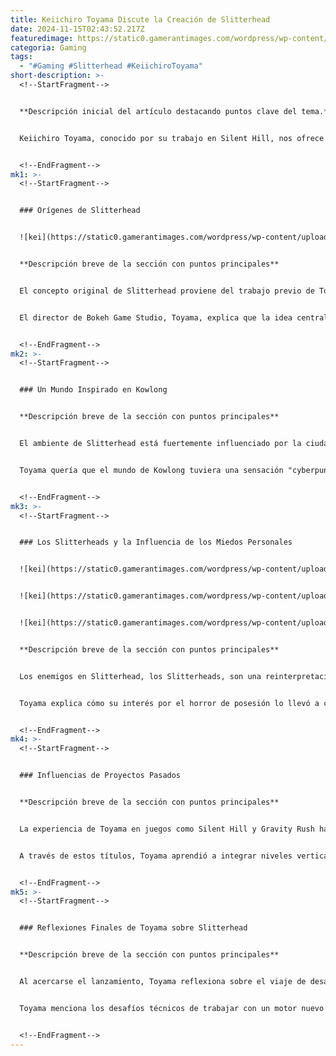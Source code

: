 ```yaml
---
title: Keiichiro Toyama Discute la Creación de Slitterhead
date: 2024-11-15T02:43:52.217Z
featuredimage: https://static0.gamerantimages.com/wordpress/wp-content/uploads/2024/10/slitterhead-game-rant-advance-keiichiro-toiyama-discusses-making-of-feature.jpg?q=70&fit=crop&w=1140&h=&dpr=1
categoria: Gaming
tags:
  - "#Gaming #Slitterhead #KeiichiroToyama"
short-description: >-
  <!--StartFragment-->


  **Descripción inicial del artículo destacando puntos clave del tema.**


  Keiichiro Toyama, conocido por su trabajo en Silent Hill, nos ofrece una mirada profunda sobre el desarrollo de Slitterhead, su nuevo juego de horror de acción. En esta entrevista, Toyama comparte su proceso creativo, influencias y cómo sus miedos personales han dado forma al juego, el cual explora temas sobre la identidad y el horror. Slitterhead promete ser una experiencia única que mezcla acción trepidante con una historia perturbadora.


  <!--EndFragment-->
mk1: >-
  <!--StartFragment-->


  ### Orígenes de Slitterhead


  ![kei](https://static0.gamerantimages.com/wordpress/wp-content/uploads/2024/10/slitterhead-key-art.jpg?q=49&fit=crop&w=825&dpr=2 "kei")


  **Descripción breve de la sección con puntos principales**


  El concepto original de Slitterhead proviene del trabajo previo de Toyama en Siren, aunque con una actualización moderna y centrada en el combate.


  El director de Bokeh Game Studio, Toyama, explica que la idea central de Slitterhead es expandir la mecánica de "sight-jacking" de Siren, donde los jugadores controlan cuerpos ajenos. En este caso, los jugadores podrán poseer cuerpos completos de NPCs durante el combate. A pesar de los cambios en la estructura del mapa, el núcleo de la jugabilidad ha permanecido constante.


  <!--EndFragment-->
mk2: >-
  <!--StartFragment-->


  ### Un Mundo Inspirado en Kowlong


  **Descripción breve de la sección con puntos principales**


  El ambiente de Slitterhead está fuertemente influenciado por la ciudad asiática ficticia Kowlong, que toma elementos de Hong Kong y Kowloon, con un toque de ciberpunk.


  Toyama quería que el mundo de Kowlong tuviera una sensación "cyberpunk", inspirada por el cine de Wong Kar-Wai. La mezcla de lo antiguo y lo moderno en la ciudad, junto con el uso del color y las texturas, crea una atmósfera única para el juego. Además, la decisión de ambientarlo en los años 90 resalta esa fusión de eras que caracteriza a las ciudades asiáticas en constante transformación.


  <!--EndFragment-->
mk3: >-
  <!--StartFragment-->


  ### Los Slitterheads y la Influencia de los Miedos Personales


  ![kei](https://static0.gamerantimages.com/wordpress/wp-content/uploads/2024/10/slitterhead-game-rant-advance-screenshot-1-1.jpg?q=49&fit=crop&w=750&h=422&dpr=2 "kei")


  ![kei](https://static0.gamerantimages.com/wordpress/wp-content/uploads/2024/10/slitterhead-game-rant-advance-screenshot-21-1.jpg?q=49&fit=crop&w=750&h=422&dpr=2 "kei")


  ![kei](https://static0.gamerantimages.com/wordpress/wp-content/uploads/2024/10/slitterhead-game-rant-advance-screenshot-27.jpg?q=49&fit=crop&w=750&h=422&dpr=2 "kei")


  **Descripción breve de la sección con puntos principales**


  Los enemigos en Slitterhead, los Slitterheads, son una reinterpretación del clásico zombi, ahora con la capacidad de poseer cuerpos humanos.


  Toyama explica cómo su interés por el horror de posesión lo llevó a crear estos monstruos. A diferencia de los zombis tradicionales, los Slitterheads devoran cerebros y se disfrazan de humanos. Esta idea también se vincula con la mecánica de posesión del protagonista, el Hyoki, una criatura sin forma ni memoria, cuyas habilidades son cruciales para el desarrollo del juego.


  <!--EndFragment-->
mk4: >-
  <!--StartFragment-->


  ### Influencias de Proyectos Pasados


  **Descripción breve de la sección con puntos principales**


  La experiencia de Toyama en juegos como Silent Hill y Gravity Rush ha influido enormemente en el diseño y desarrollo de Slitterhead.


  A través de estos títulos, Toyama aprendió a integrar niveles verticales y NPCs interactivos, elementos que se trasladaron directamente a Slitterhead. El desafío fue trasladar estas ideas a un nuevo motor y plataforma, lo que le permitió innovar en el género de horror de acción.


  <!--EndFragment-->
mk5: >-
  <!--StartFragment-->


  ### Reflexiones Finales de Toyama sobre Slitterhead


  **Descripción breve de la sección con puntos principales**


  Al acercarse el lanzamiento, Toyama reflexiona sobre el viaje de desarrollo de Slitterhead y lo que significa para él.


  Toyama menciona los desafíos técnicos de trabajar con un motor nuevo y las limitaciones de las plataformas actuales. Sin embargo, se siente aliviado de haber llegado hasta aquí y mantiene su compromiso de ofrecer algo fresco y original, tal como lo hizo en Silent Hill.


  <!--EndFragment-->
---
```

